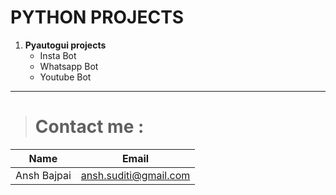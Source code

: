 # PYTHON PROJECTS

1. **Pyautogui projects**
    * Insta Bot
    * Whatsapp Bot
    * Youtube Bot
---

> # Contact me :

| Name | Email |
| --- | --- |
| Ansh Bajpai | ansh.suditi@gmail.com |
